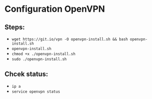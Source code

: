 # Configuration OpenVPN

## Steps:
- ```wget https://git.io/vpn -O openvpn-install.sh && bash openvpn-install.sh```
- ```openvpn-install.sh```
- ```chmod +x ./openvpn-install.sh```
- ```sudo ./openvpn-install.sh```

## Chcek status:
- ```ip a```
- ```service openvpn status```
